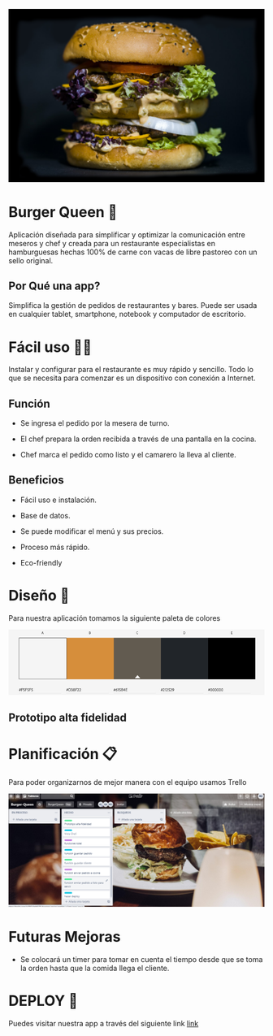 ![burgerlogo](./src/img/burgerlogo.png)

# Burger Queen 🍔

Aplicación diseñada para simplificar y optimizar la comunicación entre meseros y chef y creada para un restaurante especialistas en hamburguesas hechas 100% de carne con vacas de libre pastoreo con un sello original.


## Por Qué una app?
Simplifica la gestión de pedidos de restaurantes y bares.
Puede ser usada en cualquier tablet, smartphone, notebook y computador de escritorio.



# Fácil uso 👩‍💻
Instalar y configurar para el restaurante es muy rápido y sencillo. Todo lo que se necesita para comenzar es un dispositivo con conexión a Internet.

## Función
- Se ingresa el pedido por la mesera de turno.

- El chef prepara la orden recibida a través de una pantalla en la     cocina.

- Chef marca el pedido como listo y el camarero la lleva al cliente.


## Beneficios
- Fácil uso e instalación.

- Base de datos.

- Se puede modificar el menú y sus precios.

- Proceso más rápido.

- Eco-friendly

# Diseño  📝
Para nuestra aplicación tomamos la siguiente paleta de colores 

![paleta](./src/img/paleta.png)

## Prototipo alta fidelidad 


# Planificación 📋
Para poder organizarnos de mejor manera con el equipo usamos Trello

![trello](./src/img/trello.png)

# Futuras Mejoras 
- Se colocará un timer para tomar en cuenta el tiempo desde que se toma la orden hasta que la comida llega el cliente.

# DEPLOY 🚀

Puedes visitar nuestra app a través del siguiente link [link](https://burger-queen-a8441.web.app/)
